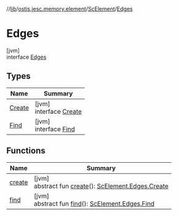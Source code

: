 //[lib](../../../../index.md)/[ostis.jesc.memory.element](../../index.md)/[ScElement](../index.md)/[Edges](index.md)

# Edges

[jvm]\
interface [Edges](index.md)

## Types

| Name | Summary |
|---|---|
| [Create](-create/index.md) | [jvm]<br>interface [Create](-create/index.md) |
| [Find](-find/index.md) | [jvm]<br>interface [Find](-find/index.md) |

## Functions

| Name | Summary |
|---|---|
| [create](create.md) | [jvm]<br>abstract fun [create](create.md)(): [ScElement.Edges.Create](-create/index.md) |
| [find](find.md) | [jvm]<br>abstract fun [find](find.md)(): [ScElement.Edges.Find](-find/index.md) |
